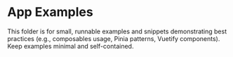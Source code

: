 # App Examples

This folder is for small, runnable examples and snippets demonstrating best practices (e.g., composables usage, Pinia patterns, Vuetify components). Keep examples minimal and self-contained.
